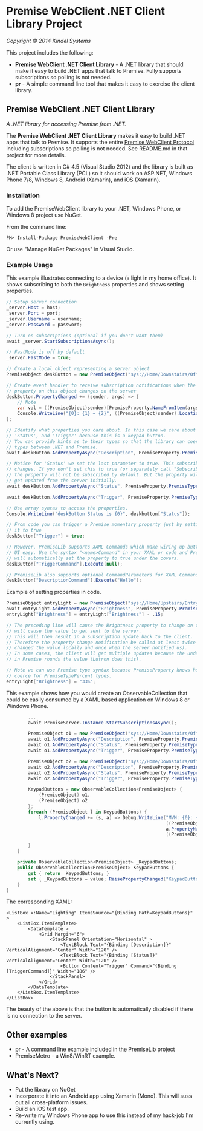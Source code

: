 Premise WebClient .NET Client Library Project
=======
*Copyright © 2014 Kindel Systems*

This project includes the following:

* **Premise WebClient .NET Client Library** - A .NET library that should make it easy to build .NET apps that talk to Premise. Fully supports subscriptions so polling is not needed. 
* **pr** - A simple command line tool that makes it easy to exercise the client library. 

## Premise WebClient .NET Client Library
*A .NET library for accessing Premise from .NET.*

The **Premise WebClient .NET Client Library** makes it easy to build .NET apps that talk to Premise. It supports the entire [Premise WebClient Protocol](https://github.com/tig/Premise/blob/master/Premise%20WebClient%20Protocol.md) including subscriptions so polling is not needed. See README.md in that project for more details. 

The client is written in C# 4.5 (Visual Studio 2012) and the library is built as .NET Portable Class Library (PCL) so it should work on ASP.NET, Windows Phone 7/8, Windows 8, Android (Xamarin), and iOS (Xamarin). 

### Installation
To add the PremiseWebClient library to your .NET, Windows Phone, or Windows 8 project use NuGet.

From the command line:

    PM> Install-Package PremiseWebClient -Pre

Or use "Manage NuGet Packages" in Visual Studio.

### Example Usage
This example illustrates connecting to a device (a light in my home office). It shows subscribing to both the `Brightness` properties and shows setting properties.

```C#
// Setup server connection
_server.Host = host;
_server.Port = port;
_server.Username = username;
_server.Password = password;

// Turn on subscriptions (optional if you don't want them)
await _server.StartSubscriptionsAsync();

// FastMode is off by default
_server.FastMode = true;

// Create a local object representing a server object
PremiseObject deskButton = new PremiseObject("sys://Home/Downstairs/Office/Keypad/Button_Desk");

// Create event handler to receive subscription notifications when the value of a 
// property on this object changes on the server
deskButton.PropertyChanged += (sender, args) => {
    // Note 
    var val = ((PremiseObject)sender)[PremiseProperty.NameFromItem(args.PropertyName)];
    Console.WriteLine("{0}: {1} = {2}", ((PremiseObject)sender).Location, PremiseProperty.NameFromItem(args.PropertyName), val);
};

// Identify what properties you care about. In this case we care about 'Description'
// 'Status', and 'Trigger' because this is a keypad button. 
// You can provide hints as to their types so that the library can coerce 
// types between .NET and Premise.
await deskButton.AddPropertyAsync("Description", PremiseProperty.PremiseType.TypePercent);

// Notice for 'Status' we set the last parameter to true. This subscribes to
// changes. If you don't set this to true (or separately call "SubscribeToProperty"
// the property will not be subscribed by default. But the property will
// get updated from the server initially. 
await deskButton.AddPropertyAsync("Status", PremiseProperty.PremiseType.TypeBoolean, true);

await deskButton.AddPropertyAsync("Trigger", PremiseProperty.PremiseType.TypeBoolean);

// Use array syntax to access the properties.
Console.WriteLine("deskButton Status is {0}", deskbutton["Status"]);

// From code you can trigger a Premise momentary property just by setting 
// it to true
deskButton["Trigger"] = true;

// However, PremiseLib supports XAML Commands which make wiring up buttons in 
// UI easy. Use the syntax "<name>Command" in your XAML or code and PremiseLib
// will automatically set the property to true under the covers.
deskButton["TriggerCommand"].Execute(null);

// PremiseLib also supports optional CommandParameters for XAML Commands.
deskButton["DescriptionCommand"].Execute("Hello");

```

Example of setting properties in code.
```C#
PremiseObject entryLight = new PremiseObject("sys://Home/Upstairs/EntryLight");
await entryLight.AddPropertyAsync("Brightness", PremiseProperty.PremiseType.TypePercent, true);
entryLight["Brightness"] = entryLight["Brightness"] - .15;

// The preceding line will cause the Brightness property to change on the client. This
// will cause the value to get sent to the server.
// This will then result in a subscription update back to the client. 
// Therefore the property change notification be called at least twice (once for when we
// changed the value locally and once when the server notified us).
// In some cases, the client will get multiple updates because the underlying driver
// in Premise rounds the value (Lutron does this). 

// Note we can use Premise type syntax because PremiseProperty knows how to 
// coerce for PremiseTypePercent types.
entryLight["Brightness"] = "33%";
```

This example shows how you would create an ObservableCollection that could be easily consumed by a XAML based application on Windows 8 or Windows Phone.

```C#
        ...
        await PremiseServer.Instance.StartSubscriptionsAsync();

        PremiseObject o1 = new PremiseObject("sys://Home/Downstairs/Office/Keypad/Button_Desk");
        await o1.AddPropertyAsync("Description", PremiseProperty.PremiseType.TypeText);
        await o1.AddPropertyAsync("Status", PremiseProperty.PremiseType.TypeBoolean, true);
        await o1.AddPropertyAsync("Trigger", PremiseProperty.PremiseType.TypeBoolean);

        PremiseObject o2 = new PremiseObject("sys://Home/Downstairs/Office/Keypad/Button_Workshop");
        await o2.AddPropertyAsync("Description", PremiseProperty.PremiseType.TypeText);
        await o2.AddPropertyAsync("Status", PremiseProperty.PremiseType.TypeBoolean, true);
        await o2.AddPropertyAsync("Trigger", PremiseProperty.PremiseType.TypeBoolean);

        KeypadButtons = new ObservableCollection<PremiseObject> {
            (PremiseObject) o1,
            (PremiseObject) o2
        };
        foreach (PremiseObject l in KeypadButtons) {
            l.PropertyChanged += (s, a) => Debug.WriteLine("MVM: {0}: {1} = {2}",
                                                           ((PremiseObject) s).Location,
                                                           a.PropertyName,
                                                           ((PremiseObject) s)[a.PropertyName]);

        }
    }

    private ObservableCollection<PremiseObject> _KeypadButtons;
    public ObservableCollection<PremiseObject> KeypadButtons {
        get { return _KeypadButtons; }
        set { _KeypadButtons = value; RaisePropertyChanged("KeypadButtons"); }
    }
}
```

The corresponding XAML:

```XAML
<ListBox x:Name="Lighting" ItemsSource="{Binding Path=KeypadButtons}" >
    <ListBox.ItemTemplate>
        <DataTemplate >
            <Grid Margin="6">
                <StackPanel Orientation="Horizontal" >
                    <TextBlock Text="{Binding [Description]}" VerticalAlignment="Center" Width="120" />
                    <TextBlock Text="{Binding [Status]}"  VerticalAlignment="Center" Width="120" />
                    <Button Content="Trigger" Command="{Binding [TriggerCommand]}" Width="186" />
                </StackPanel>
            </Grid>
        </DataTemplate>
    </ListBox.ItemTemplate>
</ListBox>
```

The beauty of the above is that the button is automatically disabled if there is no connection to the server.

## Other examples

* pr - A command line example included in the PremiseLib project
* PremiseMetro - a Win8/WinRT example.

## What's Next?
* Put the library on NuGet
* Incorporate it into an Android app using Xamarin (Mono). This will suss out all cross-platform issues.
* Build an iOS test app.
* Re-write my Windows Phone app to use this instead of my hack-job I'm currently using.

